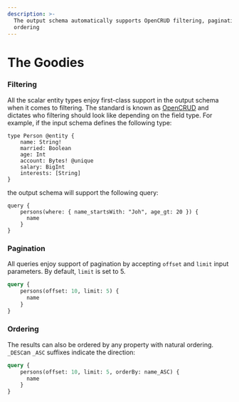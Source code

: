 ```yaml
---
description: >-
  The output schema automatically supports OpenCRUD filtering, pagination and
  ordering
---
```


# The Goodies

### Filtering

All the scalar entity types enjoy first-class support in the output schema when it comes to filtering. The standard is known as [OpenCRUD](https://www.opencrud.org/) and dictates who filtering should look like depending on the field type. For example, if the input schema defines the following type:

```text
type Person @entity {
    name: String!
    married: Boolean
    age: Int
    account: Bytes! @unique
    salary: BigInt
    interests: [String]
}
```

the output schema will support the following query:

```text
query {
    persons(where: { name_startsWith: "Joh", age_gt: 20 }) {
      name
    }
}
```

### Pagination

All queries enjoy support of pagination by accepting `offset` and `limit` input parameters. By default, `limit` is set to 5.

```graphql
query {
    persons(offset: 10, limit: 5) {
      name
    }
}
```

### Ordering

The results can also be ordered by any property with natural ordering. `_DESC`an  `_ASC` suffixes indicate the direction:

```graphql
query {
    persons(offset: 10, limit: 5, orderBy: name_ASC) {
      name
    }
}
```

